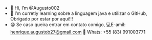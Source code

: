 - 👋 Hi, I’m @Augusto002 
- 🌱 I’m curretly learning sobre a linguagem java e utilizar o GitHub, Obrigado por estar por aqui!!!
- 😁 Se caso queira entrar em contato comigo, 💻E-amil: henrique.augustob27@gmail.com    📲 Whats: +55 (83) 991003771


<!---
Augusto002/Augusto002 is a ✨ special ✨ repository because its `README.md` (this file) appears on your GitHub profile.
You can click the Preview link to take a look at your changes.
--->
